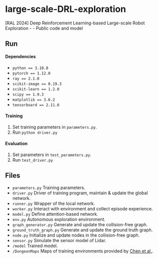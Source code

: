 # large-scale-DRL-exploration
[RAL 2024] Deep Reinforcement Learning-based Large-scale Robot Exploration - - Public code and model

## Run

#### Dependencies
* `python == 3.10.8`
* `pytorch == 1.12.0`
* `ray == 2.1.0`
* `scikit-image == 0.19.3`
* `scikit-learn == 1.2.0`
* `scipy == 1.9.3`
* `matplotlib == 3.6.2`
* `tensorboard == 2.11.0`


#### Training
1. Set training parameters in `parameters.py`.
2. Run `python driver.py`

#### Evaluation
1. Set parameters in `test_parameters.py`.
2. Run `test_driver.py`

## Files
* `parameters.py` Training parameters.
* `driver.py` Driver of training program, maintain & update the global network.
* `runner.py` Wrapper of the local network.
* `worker.py` Interact with environment and collect episode experience.
* `model.py` Define attention-based network.
* `env.py` Autonomous exploration environment.
* `graph_generator.py` Generate and update the collision-free graph.
* `ground_truth_graph.py` Generate and update the ground truth graph.
* `node.py` Initialize and update nodes in the coliision-free graph.
* `sensor.py` Simulate the sensor model of Lidar.
* `/model` Trained model.
* `/DungeonMaps` Maps of training environments provided by <a href="https://github.com/RobustFieldAutonomyLab/DRL_robot_exploration">Chen et al.</a>.